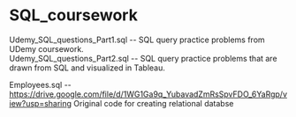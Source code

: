 # SQL_coursework

Udemy_SQL_questions_Part1.sql -- SQL query practice problems from UDemy coursework.  
Udemy_SQL_questions_Part2.sql -- SQL query practice problems that are drawn from SQL and visualized in Tableau.  

Employees.sql -- 
  https://drive.google.com/file/d/1WG1Ga9q_YubavadZmRsSpvFDO_6YaRgp/view?usp=sharing
  Original code for creating relational databse

